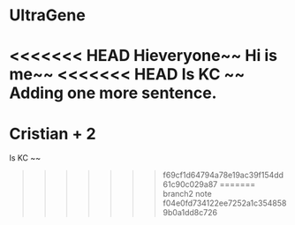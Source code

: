 
# UltraGene

<<<<<<< HEAD
Hieveryone~~ 
Hi is me~~
<<<<<<< HEAD
Is KC ~~ Adding one more sentence.
=======




Cristian + 2
=======
Is KC ~~

>>>>>>> f69cf1d64794a78e19ac39f154dd61c90c029a87
=======
branch2 note 
>>>>>>> f04e0fd734122ee7252a1c3548589b0a1dd8c726
